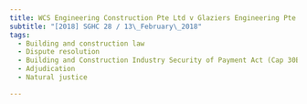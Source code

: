 ```yaml
---
title: WCS Engineering Construction Pte Ltd v Glaziers Engineering Pte Ltd 
subtitle: "[2018] SGHC 28 / 13\_February\_2018"
tags:
  - Building and construction law
  - Dispute resolution
  - Building and Construction Industry Security of Payment Act (Cap 30B, 2006 Rev Ed)
  - Adjudication
  - Natural justice

---
```


